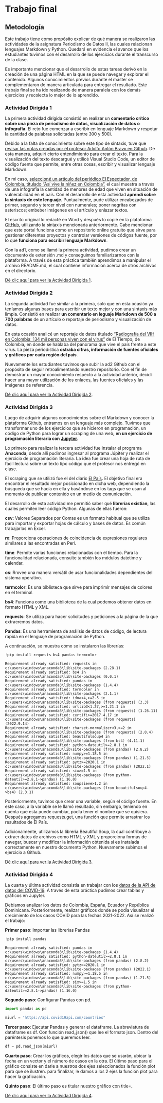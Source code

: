 # Trabajo final

## Metodología 
Este trabajo tiene como propósito explicar de qué manera se realizaron las actividades de la asignatura Periodismo de Datos II, las cuales relacionan lenguajes Markdown y Python. Quedará en evidencia el avance que los estudiantes tuvimos con el desarrollo de los ejercicios durante el transcurso de la clase.

Es importante mencionar que el desarrollo de estas tareas derivó en la creación de una página HTML en la que se puede navegar y explorar el contenido. Algunos conocimientos previos durante el máster se complementaron de manera articulada para entregar el resultado. Este trabajo final se ha ido realizando de manera paralela con los demás ejercicios y recolecta lo mejor de lo aprendido. 

### Actividad Dirigida 1

La primera actividad dirigida consistió en realizar un **comentario crítico sobre una pieza de periodismo de datos, visualización de datos o infografía**. El reto fue comenzar a escribir en lenguaje Markdown y respetar la cantidad de palabras solicitadas (entre 300 y 500).

Debido a la falta de conocimiento sobre este tipo de sintaxis, tuve que [revisar las notas creadas por el profesor Adolfo Antón Bravo en Github](https://blog.infotics.es/2015/11/11/editor-de-textos/). De esta manera, adquirí cierto entendimiento para crear el texto. Para la visualización del texto descargué y utilicé Visual Studio Code, un editor de código fuente que permite, entre otras cosas, escribir y visualizar lenguaje Markdown.

En mi caso, [seleccioné un artículo del periódico El Espectador, de Colombia, titulado “Así vive la niñez en Colombia”,](https://www.elespectador.com/colombia/mas-regiones/infografia-asi-vive-la-ninez-en-colombia-article/#) el cual muestra a través de una infografía la cantidad de menores de edad que viven en situación de vulnerabilidad en el país. 
Con el desarrollo de esta actividad **aprendí sobre la sintaxis de este lenguaje**. Puntualmente, pude utilizar encabezados de primer, segundo y tercer nivel con numerales; poner negritas con asteriscos; embeber imágenes en el artículo y enlazar textos.

El escrito original lo redacté en Word y después lo copié en la plataforma [GitHub](https://github.com/), utilizando la sintaxis mencionada anteriormente. Cabe mencionar que este portal funciona como un repositorio online gratuito que sirve para gestionar diferentes proyectos y controlar versiones de códigos fuente, por lo que **funciona para escribir lenguaje Markdown**.

Con la ad1, como se llamó la primera actividad, pudimos crear un documento de extensión .md y conseguimos familiarizarnos con la plataforma. A través de esta práctica también aprendimos a manipular el archivo README.md, el cual contiene información acerca de otros archivos en el directorio.

[Dé clic aquí para ver la Actividad Dirigida 1](https://nebrijas.github.io/2022online-sebasherrera2/ad1.html).

### Actividad Dirigida 2

La segunda actividad fue similar a la primera, solo que en esta ocasión ya teníamos algunas bases para escribir un texto mejor y con una sintaxis más limpia. Consistió en realizar **un comentario en leguaje Markdown de 500 a 700 palabras** de un artículo o reportaje de periodismo y visualización de datos.

En esta ocasión analicé un reportaje de datos titulado [“Radiografía del VIH en Colombia: 134 mil personas viven con el virus”](https://www.eltiempo.com/datos/dia-del-vih-datos-de-la-enfermedad-en-colombia-y-en-el-mundo-722330) de El Tiempo, de Colombia, en donde se hablaba del panorama que vive el país frente a este virus. La pieza periodística **ostraba cifras, información de fuentes oficiales y gráficos por cada región del país**. 

Nuevamente los estudiantes tuvimos que subir la ad2 Github con el propósito de seguir retroalimentando nuestro repositorio. Con el fin de demostrar un mayor conocimiento respecto a la actividad anterior, decidí hacer una mayor utilización de los enlaces, las fuentes oficiales y las imágenes de referencia.

[Dé clic aquí para ver la Actividad Dirigida 2](https://nebrijas.github.io/2022online-sebasherrera2/ad2.html).

### Actividad Dirigida 3

Luego de adquirir algunos conocimientos sobre el Markdown y conocer la plataforma Github, entramos en un lenguaje más complejo. Tuvimos que transformar uno de los ejercicios que se hicieron en programación, un código de Python para lograr un scraping de una web, **en un ejercicio de programación literaria con [Jupyter](https://jupyter.org/)**.

Lo primero para realizar la tercera actividad fue instalar el programa **Anaconda**, desde allí pudimos ingresar al programa Júpiter y realizar el ejercicio de programación literaria. La idea fue crear una hoja de ruta de fácil lectura sobre un texto tipo código que el profesor nos entregó en clase. 

El scraping que se utilizó fue el del diario [El País](https://elpais.com/?ed=es). El objetivo final era encontrar el resultado mejor posicionado en dicha web, dependiendo la búsqueda que se hacía en ella y basándose en los tags que se usan al momento de publicar contenido en un medio de comunicación.

El desarrollo de esta actividad me permitió saber qué **librerías existían**, las cuales permiten leer código Python. Algunas de ellas fueron: 

**csv**: Valores Separados por Comas es un formato habitual que se utiliza para importar y exportar hojas de cálculo y bases de datos. Es común trabajarlos en Excel. 

**re**: Proporciona operaciones de coincidencia de expresiones regulares similares a las encontradas en Perl.

**time**: Permite varias funciones relacionadas con el tiempo. Para la funcionalidad relacionada, consulte también los módulos datetime y calendar.

**os**: Rrovee una manera versátil de usar funcionalidades dependientes del sistema operativo.


**termcolor**: Es una biblioteca que sirve para imprimir mensajes de colores en el terminal.

**bs4**: Funciona como una biblioteca de la cual podemos obtener datos en formato HTML y XML.


**requests**: Se utiliza para hacer solicitudes y peticiones a la página de la que extraeremos datos.


**Pandas**: Es una herramienta de análisis de datos de código, de lectura rápida en el lenguaje de programación de Python.

A continuación, se muestra cómo se instalaron las librerías:


```python
!pip install requests bs4 pandas termcolor
```

    Requirement already satisfied: requests in c:\users\windows\anaconda3\lib\site-packages (2.28.1)
    Requirement already satisfied: bs4 in c:\users\windows\anaconda3\lib\site-packages (0.0.1)
    Requirement already satisfied: pandas in c:\users\windows\anaconda3\lib\site-packages (1.4.4)
    Requirement already satisfied: termcolor in c:\users\windows\anaconda3\lib\site-packages (2.1.1)
    Requirement already satisfied: idna<4,>=2.5 in c:\users\windows\anaconda3\lib\site-packages (from requests) (3.3)
    Requirement already satisfied: urllib3<1.27,>=1.21.1 in c:\users\windows\anaconda3\lib\site-packages (from requests) (1.26.11)
    Requirement already satisfied: certifi>=2017.4.17 in c:\users\windows\anaconda3\lib\site-packages (from requests) (2022.9.14)
    Requirement already satisfied: charset-normalizer<3,>=2 in c:\users\windows\anaconda3\lib\site-packages (from requests) (2.0.4)
    Requirement already satisfied: beautifulsoup4 in c:\users\windows\anaconda3\lib\site-packages (from bs4) (4.11.1)
    Requirement already satisfied: python-dateutil>=2.8.1 in c:\users\windows\anaconda3\lib\site-packages (from pandas) (2.8.2)
    Requirement already satisfied: numpy>=1.18.5 in c:\users\windows\anaconda3\lib\site-packages (from pandas) (1.21.5)
    Requirement already satisfied: pytz>=2020.1 in c:\users\windows\anaconda3\lib\site-packages (from pandas) (2022.1)
    Requirement already satisfied: six>=1.5 in c:\users\windows\anaconda3\lib\site-packages (from python-dateutil>=2.8.1->pandas) (1.16.0)
    Requirement already satisfied: soupsieve>1.2 in c:\users\windows\anaconda3\lib\site-packages (from beautifulsoup4->bs4) (2.3.1)
    

Posteriormente, tuvimos que crear una variable, según el código fuente. En este caso, a la variable se le llamó resultado, sin embargo, teniendo en cuenta que esta puede cambiar, podía tener el nombre que se quisiera. Después agregamos requests.get, una función que permite arrastrar los resultados de El País.

Adicionalmente, utilizamos la librería Beautiful Soup, la cual contribuye a extraer datos de archivos como HTML y XML y proporciona formas de navegar, buscar y modificar la información obtenida si es instalada correctamente en nuestro documento Python. Nuevamente subimos el ejercicio a Github.

[Dé clic aquí para ver la Actividad Dirigida 3](https://nebrijas.github.io/2022online-sebasherrera2/ad3.html).

### Actividad Dirigida 4

La cuarta y última actividad consistía en trabajar con los [datos de la API de datos del COVID-19](https://covid19api.com/). A través de esta práctica pudimos crear tablas y gráficos en Jupyter. 

Debíamos analizar los datos de Colombia, España, Ecuador y República Dominicana. Posteriormente, realizar gráficos donde se podía visualizar el crecimiento de los casos COVID para las fechas 2021-2022. Así se realizó el trabajo:

**Primer paso**: Importar las librerías Pandas 


```python
!pip install pandas
```

    Requirement already satisfied: pandas in c:\users\windows\anaconda3\lib\site-packages (1.4.4)
    Requirement already satisfied: python-dateutil>=2.8.1 in c:\users\windows\anaconda3\lib\site-packages (from pandas) (2.8.2)
    Requirement already satisfied: pytz>=2020.1 in c:\users\windows\anaconda3\lib\site-packages (from pandas) (2022.1)
    Requirement already satisfied: numpy>=1.18.5 in c:\users\windows\anaconda3\lib\site-packages (from pandas) (1.21.5)
    Requirement already satisfied: six>=1.5 in c:\users\windows\anaconda3\lib\site-packages (from python-dateutil>=2.8.1->pandas) (1.16.0)
    

**Segundo paso**: Configurar Pandas con pd.



```python
import pandas as pd

miurl = "https://api.covid19api.com/countries"
```

**Tercer paso**: Ejecutar Pandas y generar el dataframe. La abreviatura de dataframe es df. Con función read_json() que lee el formato json. Dentro del paréntesis ponemos lo que queremos leer. 


```python
df = pd.read_json(miurl)
```

**Cuarto paso**: Crear los gráficos, elegir los datos que se usarán, ubicar la fecha en un vector y el número de casos en la otra. El último paso para el gráfico consiste en darle a nuestros dos ejes seleccionados la función plot para que se ilustren. para finalizar, le damos a los 2 ejes la función plot para hacer la graficación.

**Quinto paso**: El último paso es titular nuestro gráfico con title=.


[Dé clic aquí para ver la Actividad Dirigida 4](https://nebrijas.github.io/2022online-sebasherrera2/ad4.html).


```python

```
